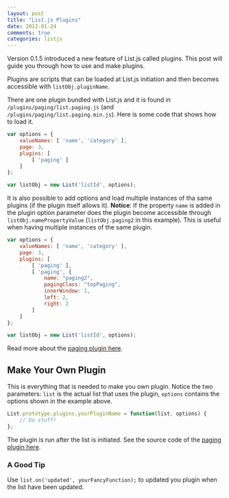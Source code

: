 ```yaml
---
layout: post
title: "List.js Plugins"
date: 2012-01-24
comments: true
categories: listjs
---
```


Version 0.1.5 introduced a new feature of List.js called plugins. This post will guide you through how to use and make plugins.

Plugins are scripts that can be loaded at List.js initiation and then becomes accessible with `listObj.pluginName`. 

There are one plugin bundled with List.js and it is found in `/plugins/paging/list.paging.js` (and `/plugins/paging/list.paging.min.js`). Here is some code that shows how to load it.

``` javascript
var options = {
	valueNames: [ 'name', 'category' ],
	page: 3,
	plugins: [
		[ 'paging' ]
	]
};

var listObj = new List('listId', options);
```

It is also possible to add options and load multiple instances of tha same plugins (if the plugin itself allows it). **Notice**: If the property `name` is added in the plugin option parameter does the plugin become accessible through `listObj.namePropertyValue` (`listObj.paging2` in this example). This is useful when having multiple instances of the same plugin.

``` javascript
var options = {
	valueNames: [ 'name', 'category' ],
	page: 3,
	plugins: [
		[ 'paging' ],
		[ 'paging', {
			name: "paging2",
			pagingClass: "topPaging",
			innerWindow: 1,
			left: 2,
			right: 2
		]
	]
};

var listObj = new List('listId', options);
```

Read more about the [paging plugin here](#).


## Make Your Own Plugin

This is everything that is needed to make you own plugin. Notice  the two parameters: `list` is the actual list that uses the plugin, `options` contains the options shown in the example above.

``` javascript list.yourPluginName.js
List.prototype.plugins.yourPluginName = function(list, options) {
	// Do stuff!
};
```

The plugin is run after the list is initiated. See the source code of the [paging plugin here](#).

### A Good Tip
Use `list.on('updated', yourFancyFunction);` to updated you plugin when the list have been updated.

